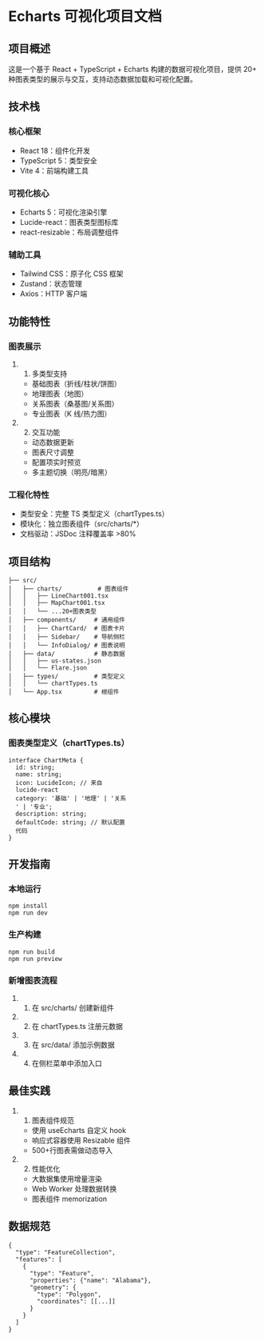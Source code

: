 # Echarts 可视化项目文档

## 项目概述

这是一个基于 React + TypeScript + Echarts 构建的数据可视化项目，提供 20+ 种图表类型的展示与交互，支持动态数据加载和可视化配置。

## 技术栈

### 核心框架

- React 18：组件化开发
- TypeScript 5：类型安全
- Vite 4：前端构建工具

### 可视化核心

- Echarts 5：可视化渲染引擎
- Lucide-react：图表类型图标库
- react-resizable：布局调整组件

### 辅助工具

- Tailwind CSS：原子化 CSS 框架
- Zustand：状态管理
- Axios：HTTP 客户端

## 功能特性

### 图表展示

1. 1. 多类型支持

   - 基础图表（折线/柱状/饼图）
   - 地理图表（地图）
   - 关系图表（桑基图/关系图）
   - 专业图表（K 线/热力图）

2. 2. 交互功能

   - 动态数据更新
   - 图表尺寸调整
   - 配置项实时预览
   - 多主题切换（明亮/暗黑）

### 工程化特性

- 类型安全：完整 TS 类型定义（chartTypes.ts）
- 模块化：独立图表组件（src/charts/\*）
- 文档驱动：JSDoc 注释覆盖率 >80%

## 项目结构

```
├── src/
│   ├── charts/          # 图表组件
│   │   ├── LineChart001.tsx 
│   │   ├── MapChart001.tsx
│   │   └── ...20+图表类型
│   ├── components/     # 通用组件
│   │   ├── ChartCard/  # 图表卡片
│   │   ├── Sidebar/    # 导航侧栏
│   │   └── InfoDialog/ # 图表说明
│   ├── data/           # 静态数据
│   │   ├── us-states.json
│   │   └── Flare.json
│   ├── types/          # 类型定义
│   │   └── chartTypes.ts
│   └── App.tsx         # 根组件
```

## 核心模块

### 图表类型定义（chartTypes.ts）

```
interface ChartMeta {
  id: string;
  name: string;
  icon: LucideIcon; // 来自
  lucide-react
  category: '基础' | '地理' | '关系
  ' | '专业';
  description: string; 
  defaultCode: string; // 默认配置
  代码
}
```

## 开发指南

### 本地运行

```
npm install
npm run dev
```

### 生产构建

```
npm run build
npm run preview
```

### 新增图表流程

1. 1. 在 src/charts/ 创建新组件
2. 2. 在 chartTypes.ts 注册元数据
3. 3. 在 src/data/ 添加示例数据
4. 4. 在侧栏菜单中添加入口

## 最佳实践

1. 1. 图表组件规范

   - 使用 useEcharts 自定义 hook
   - 响应式容器使用 Resizable 组件
   - 500+行图表需做动态导入

2. 2. 性能优化

   - 大数据集使用增量渲染
   - Web Worker 处理数据转换
   - 图表组件 memorization

## 数据规范

```// us-states.json
{
  "type": "FeatureCollection",
  "features": [
    {
      "type": "Feature",
      "properties": {"name": "Alabama"},
      "geometry": {
        "type": "Polygon",
        "coordinates": [[...]]
      }
    }
  ]
}
```
